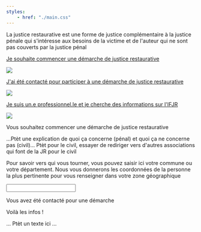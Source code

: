 ```yaml
---
styles:
    - href: "./main.css"
---
```



<section class="parkour" id="acceuil">
    <section class="explications">
        <p>
            La justice restaurative est une forme de justice complémentaire à la justice pénale
            qui s'intéresse aux besoins de la victime et de l'auteur qui ne sont pas 
            couverts par la justice pénal
        </p>
    </section>
    <section class="liens">
        <a href="#commencer-démarche">  
            <p>Je souhaite commencer une démarche de justice restaurative</p>
            <img src="https://parcours-victimes.fr/wp-content/uploads/2020/09/adultes.png">
        </a>
        <a href="#contacté-démarche">  
            <p>J'ai été contacté pour participer à une démarche de justice restaurative</p>
            <img src="https://parcours-victimes.fr/wp-content/uploads/2020/09/adultes.png">
        </a>
        <a href="#pro">  
            <p>Je suis un.e professionnel.le et je cherche des informations sur l'IFJR</p>
            <img src="https://parcours-victimes.fr/wp-content/uploads/2020/09/adultes.png">
        </a>
    </section>
</section>

<section class="parkour" id="commencer-démarche">
    <section class="explications">
        <p>Vous souhaitez commencer une démarche de justice restaurative</p>
        <p class="TODO">...Ptèt une explication de quoi ça concerne (pénal) et quoi ça ne concerne pas (civil)... Ptèt pour le civil, essayer de rediriger vers d'autres associations qui font de la JR pour le civil</p>
    </section>
    <section>
        <p>
            Pour savoir vers qui vous tourner, vous pouvez saisir ici votre commune ou votre département. 
            Nous vous donnerons les coordonnées de la personne la plus pertinente pour vous renseigner dans votre zone géographique
        </p>
        <input type="search">
        <output></output>
    </section>
</section>

<section class="parkour" id="contacté-démarche">
    <section class="explications">
        <p>Vous avez été contacté pour une démarche</p>
    </section>
    <section class="TODO">
        Voilà les infos !
    </section>
</section>

<section class="parkour" id="pro">
    <section class="explications TODO">
        <p>... Ptèt un texte ici ...</p>
    </section>
</section>


<script>
    if(!location.hash || location.hash.length <= 2){
        location.hash = "#acceuil";
    }
</script>
